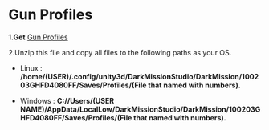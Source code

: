 <h1>Gun Profiles</h1>

1.<b>Get</b> [Gun Profiles](https://github.com/thusvill/dm-builds/raw/main/saves/gunProfs.zip)


2.Unzip this file and copy all files to the following paths as your OS.

- Linux :<b> /home/(USER)/.config/unity3d/DarkMissionStudio/DarkMission/100203GHFD4080FF/Saves/Profiles/(File that named with numbers).</b>

- Windows : <b>C://Users/(USER NAME)/AppData/LocalLow/DarkMissionStudio/DarkMission/100203GHFD4080FF/Saves/Profiles/(File that named with numbers).</b>


